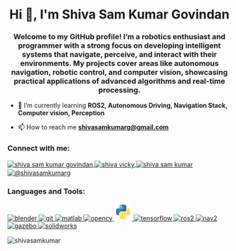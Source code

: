 <h1 align="center">Hi 👋, I'm Shiva Sam Kumar Govindan</h1>
<h3 align="center">Welcome to my GitHub profile! I’m a robotics enthusiast and programmer with a strong focus on developing intelligent systems that navigate, perceive, and interact with their environments. My projects cover areas like autonomous navigation, robotic control, and computer vision, showcasing practical applications of advanced algorithms and real-time processing.</h3>

- 🌱 I’m currently learning **ROS2, Autonomous Driving, Navigation Stack, Computer vision, Perception**

- 📫 How to reach me **shivasamkumarg@gmail.com**

<h3 align="left">Connect with me:</h3>
<p align="left">
    <a href="https://linkedin.com/in/shiva sam kumar govindan" target="blank">
        <img align="center" src="https://raw.githubusercontent.com/rahuldkjain/github-profile-readme-generator/master/src/images/icons/Social/linked-in-alt.svg" alt="shiva sam kumar govindan" height="30" width="40" />
    </a>
    <a href="https://fb.com/shiva vicky" target="blank">
        <img align="center" src="https://raw.githubusercontent.com/rahuldkjain/github-profile-readme-generator/master/src/images/icons/Social/facebook.svg" alt="shiva vicky" height="30" width="40" />
    </a>
    <a href="https://instagram.com/shiva sam kumar" target="blank">
        <img align="center" src="https://raw.githubusercontent.com/rahuldkjain/github-profile-readme-generator/master/src/images/icons/Social/instagram.svg" alt="shiva sam kumar" height="30" width="40" />
    </a>
    <a href="https://www.hackerrank.com/@shivasamkumarg" target="blank">
        <img align="center" src="https://raw.githubusercontent.com/rahuldkjain/github-profile-readme-generator/master/src/images/icons/Social/hackerrank.svg" alt="@shivasamkumarg" height="30" width="40" />
    </a>
</p>

<h3 align="left">Languages and Tools:</h3>
<p align="left"> 
    <a href="https://www.blender.org/" target="_blank" rel="noreferrer"> 
        <img src="https://download.blender.org/branding/community/blender_community_badge_white.svg" alt="blender" width="40" height="40"/> 
    </a> 
    <a href="https://git-scm.com/" target="_blank" rel="noreferrer"> 
        <img src="https://www.vectorlogo.zone/logos/git-scm/git-scm-icon.svg" alt="git" width="40" height="40"/> 
    </a> 
    <a href="https://www.mathworks.com/" target="_blank" rel="noreferrer"> 
        <img src="https://upload.wikimedia.org/wikipedia/commons/2/21/Matlab_Logo.png" alt="matlab" width="40" height="40"/> 
    </a> 
    <a href="https://opencv.org/" target="_blank" rel="noreferrer"> 
        <img src="https://www.vectorlogo.zone/logos/opencv/opencv-icon.svg" alt="opencv" width="40" height="40"/> 
    </a> 
    <a href="https://www.python.org" target="_blank" rel="noreferrer"> 
        <img src="https://raw.githubusercontent.com/devicons/devicon/master/icons/python/python-original.svg" alt="python" width="40" height="40"/> 
    </a> 
    <a href="https://www.tensorflow.org" target="_blank" rel="noreferrer"> 
        <img src="https://www.vectorlogo.zone/logos/tensorflow/tensorflow-icon.svg" alt="tensorflow" width="40" height="40"/> 
    </a>
    <a href="https://www.ros.org" target="_blank" rel="noreferrer"> 
        <img src="https://www.vectorlogo.zone/logos/ros/ros-icon.svg" alt="ros2" width="40" height="40"/> 
    </a>
    <a href="https://navigation.ros.org/" target="_blank" rel="noreferrer"> 
        <img src="https://raw.githubusercontent.com/ros-planning/navigation2/main/doc/nav2_logo.png" alt="nav2" width="40" height="40"/> 
    </a>
<!--     <a href="https://moveit.ros.org/" target="_blank" rel="noreferrer"> 
        <img src="https://raw.githubusercontent.com/ros-planning/moveit2/master/.moveit_logo/moveit_logo_icon.svg" alt="moveit" width="40" height="40"/> 
    </a> -->
    <a href="http://gazebosim.org/" target="_blank" rel="noreferrer"> 
        <img src="https://classic.gazebosim.org/assets/logos/gazebo_vert_pos-faad8cc37ab336f850e549077ef5831e5098034532113b06328dfd70355fb8f7.svg" alt="gazebo" width="50" height="50"/> 
    </a>
    <a href="https://www.solidworks.com/" target="_blank" rel="noreferrer"> 
        <img src="https://upload.wikimedia.org/wikipedia/en/d/d2/SolidWorks_Logo.svg" alt="solidworks" width="50" height="50"/> 
    </a>
</p>


<p><img align="center" src="https://github-readme-stats.vercel.app/api/top-langs?username=shivasamkumar&show_icons=true&locale=en&layout=compact" alt="shivasamkumar" /></p>

